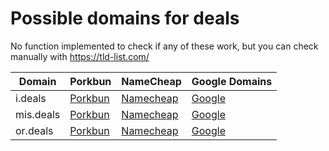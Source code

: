 # Possible domains for deals

No function implemented to check if any of these work, but you can check manually with https://tld-list.com/

| Domain | Porkbun | NameCheap | Google Domains |
|---|---|---|---|
| i.deals | [Porkbun](https://porkbun.com/checkout/search?prb=e814663da1&tlds=&idnLanguage=&search=search&q=i.deals) | [Namecheap](https://www.namecheap.com/domains/registration/results/?domain=i.deals) | [Google](https://domains.google.com/registrar/search?searchTerm=i.deals) |
| mis.deals | [Porkbun](https://porkbun.com/checkout/search?prb=e814663da1&tlds=&idnLanguage=&search=search&q=mis.deals) | [Namecheap](https://www.namecheap.com/domains/registration/results/?domain=mis.deals) | [Google](https://domains.google.com/registrar/search?searchTerm=mis.deals) |
| or.deals | [Porkbun](https://porkbun.com/checkout/search?prb=e814663da1&tlds=&idnLanguage=&search=search&q=or.deals) | [Namecheap](https://www.namecheap.com/domains/registration/results/?domain=or.deals) | [Google](https://domains.google.com/registrar/search?searchTerm=or.deals) |
